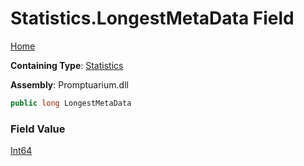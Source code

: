 # Statistics\.LongestMetaData Field

[Home](../../../README.md)

**Containing Type**: [Statistics](../README.md)

**Assembly**: Promptuarium\.dll

```csharp
public long LongestMetaData
```

### Field Value

[Int64](https://docs.microsoft.com/en-us/dotnet/api/system.int64)

